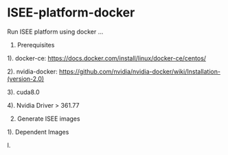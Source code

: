 # ISEE-platform-docker
Run ISEE platform using docker ...

1. Prerequisites

1). docker-ce: https://docs.docker.com/install/linux/docker-ce/centos/

2). nvidia-docker: https://github.com/nvidia/nvidia-docker/wiki/Installation-(version-2.0)

3). cuda8.0

4). Nvidia Driver > 361.77

2. Generate ISEE images

1). Dependent Images

  I. 
